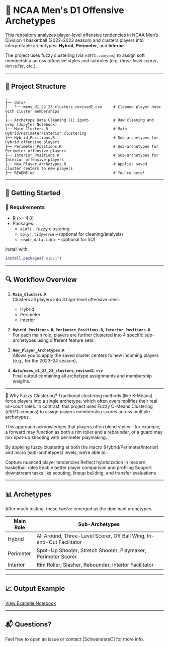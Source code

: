 # 🏀 NCAA Men's D1 Offensive Archetypes

This repository analyzes player-level offensive tendencies in NCAA Men’s Division 1 basketball (2022–2023 season) and clusters players into interpretable archetypes: **Hybrid**, **Perimeter**, and **Interior**.

The project uses fuzzy clustering (via `e1071::cmeans`) to assign soft membership across offensive styles and subroles (e.g. *three-level scorer*, *rim roller*, etc.).

---

## 📁 Project Structure

```
.
├── data/
│   └── mens_d1_22_23_clusters_revised2.csv     # Cleaned player data with cluster memberships
│
├── Archetype Data Cleaning (1).ipynb           # Raw cleaning and prep (Jupyter Notebook)
├── Main_Clusters.R                             # Main Hybrid/Perimeter/Interior clustering
├── Hybrid_Positions.R                          # Sub-archetypes for Hybrid offensive players
├── Perimeter_Positions.R                       # Sub-archetypes for Perimeter offensive players
├── Interior_Positions.R                        # Sub-archetypes for Interior offensive players
├── New_Player_Archetypes.R                     # Applies saved cluster centers to new players
├── README.md                                   # You're here!
```

---

## 🚀 Getting Started

### 🔧 Requirements

- R (>= 4.0)
- Packages:
  - `e1071` – fuzzy clustering
  - `dplyr`, `tidyverse` – (optional for cleaning/analysis)
  - `readr`, `data.table` – (optional for I/O)

Install with:

```r
install.packages("e1071")
```

---

## 🔍 Workflow Overview

1. **`Main_Clusters.R`**  
   Clusters all players into 3 high-level offensive roles:
   - Hybrid
   - Perimeter
   - Interior

2. **`Hybrid_Positions.R`, `Perimeter_Positions.R`, `Interior_Positions.R`**  
   For each main role, players are further clustered into 4 specific sub-archetypes using different feature sets.

3. **`New_Player_Archetypes.R`**  
   Allows you to apply the saved cluster centers to new incoming players (e.g., for the 2023–24 season).

4. **`data/mens_d1_22_23_clusters_revised2.csv`**  
   Final output containing all archetype assignments and membership weights.

---

🤖 Why Fuzzy Clustering?
Traditional clustering methods (like K-Means) force players into a single archetype, which often oversimplifies their real on-court roles. In contrast, this project uses Fuzzy C-Means Clustering (e1071::cmeans) to assign players membership scores across multiple archetypes.

This approach acknowledges that players often blend styles—for example, a forward may function as both a rim roller and a rebounder, or a guard may mix spot-up shooting with perimeter playmaking.

By applying fuzzy clustering at both the macro (Hybrid/Perimeter/Interior) and micro (sub-archetypes) levels, we’re able to:

Capture nuanced player tendencies
Reflect hybridization in modern basketball roles
Enable better player comparison and profiling
Support downstream tasks like scouting, lineup building, and transfer evaluations

---

## 📊 Archetypes

After much testing, these twelve emerged as the dominant archetypes.

| Main Role | Sub-Archetypes                                |
|-----------|-----------------------------------------------|
| Hybrid    | All Around, Three-Level Scorer, Off Ball Wing, In-and-Out Facilitator |
| Perimeter | Spot-Up Shooter, Stretch Shooter, Playmaker, Perimeter Scorer         |
| Interior  | Rim Roller, Slasher, Rebounder, Interior Facilitator                  |

---

## 📈 Output Example

[View Example Notebook](./ExampleNotebook.ipynb)

---

## 📬 Questions?

Feel free to open an issue or contact [SchwandersC] for more info.
